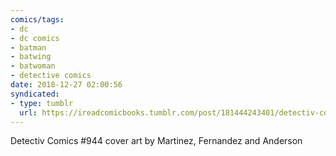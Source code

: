 ```yaml
---
comics/tags:
- dc
- dc comics
- batman
- batwing
- batwoman
- detective comics
date: 2018-12-27 02:00:56
syndicated:
- type: tumblr
  url: https://ireadcomicbooks.tumblr.com/post/181444243401/detectiv-comics-944-cover-art-by-martinez
---
```


Detectiv Comics #944 cover art by Martinez, Fernandez and Anderson